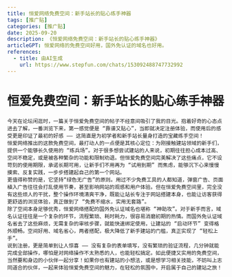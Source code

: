 ```yaml
---
title: 恒爱网络免费空间：新手站长的贴心练手神器
tags: [推广贴]
categories: [推广贴]
date: 2025-09-20
description: 《恒爱网络免费空间：新手站长的贴心练手神器》
articleGPT: 恒爱网络的免费空间好用，国外免认证的域名也好用。
references:
  - title: 由AI生成
    url: https://www.stepfun.com/chats/153092488747732992
---
```


# 恒爱免费空间：新手站长的贴心练手神器

    今天在论坛闲逛时，一篇关于恒爱免费空间的帖子不经意间吸引了我的目光。抱着好奇的心态点进去了解，一番浏览下来，第一感觉便是 “靠谱又贴心”，当即就决定注册体验，而使用后的感受更是印证了最初的好感 —— 这简直是为初学者和新手站长量身打造的宝藏练手空间！
    恒爱网络推出的这款免费空间，最打动人的一点便是其核心定位：为刚接触建站领域的新手们，提供一个能够长久使用的 “练兵场”。对于很多想尝试建站的人来说，初期往往担心成本过高、空间不稳定，或是被各种繁杂的功能和限制劝退。但恒爱免费空间完美解决了这些痛点，它不设苛刻的使用期限，承诺长期可用，让新手们不用再为 “试用到期” 而焦虑，能够沉下心来慢慢摸索、反复实践，一步步搭建起自己的第一个网站。
    更值得称赞的是，它坚持“绿色无广告”的原则。用过不少免费工具的人都知道，弹窗广告、页面植入广告往往会打乱使用节奏，甚至影响网站的观感和用户体验。但在恒爱免费空间里，完全没有这些烦人的干扰，整个操作环境清爽干净，既能让站长专注于网站搭建本身，也能让访客获得更舒适的浏览体验，真正做到了 “免费不缩水，实用无套路”。
    除了空间本身足够优秀，恒爱网络搭配的国外免认证域名也堪称 “神助攻”。对于新手而言，域名认证往往是一个复杂的环节，流程繁琐、耗时耗力，很容易消磨初期的热情。而国外免认证域名省去了这些麻烦，无需复杂的审核步骤，就能快速绑定使用，让建站的 “启动环节” 变得格外顺畅。空间好用、域名省心，两者搭配，极大降低了新手建站的门槛，真正实现了 “轻松上手”。
    说到注册，更是简单到让人惊喜 —— 没有复杂的表单填写，没有繁琐的验证流程，几分钟就能完成全部操作，哪怕是对网络操作不太熟悉的人，也能轻松搞定。如此便捷又实用的免费空间，当然要和身边的小伙伴一起分享！如果你也有建站的小想法，或是想学习相关技能，不妨叫上志同道合的伙伴，一起来体验恒爱免费空间的魅力，在轻松的氛围中，开启属于自己的建站之旅！

